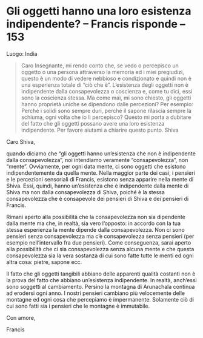 # Gli oggetti hanno una loro esistenza indipendente? – Francis risponde – 153

Luogo: India

>Caro Insegnante, mi rendo conto che, se vedo o percepisco un oggetto o una persona attraverso la memoria ed i miei pregiudizi, questo è un modo di vedere nebbioso e condizionato e quindi non è una esperienza totale di “ciò che è”. L’esistenza degli oggetti non è indipendente dalla consapevolezza o coscienza e, come tu dici, essi sono la coscienza stessa. Ma come mai, mi sono chiesto, gli oggetti hanno proprietà uniche se dipendono dalle percezioni? Per esempio: Perché i solidi sono sempre duri, perché il sapone rilascia sempre la schiuma, ogni volta che io li percepisco? Questo mi porta a dubitare del fatto che gli oggetti possano avere una loro esistenza indipendente. Per favore aiutami a chiarire questo punto. Shiva

Caro Shiva,

quando diciamo che “gli oggetti hanno un’esistenza che non è indipendente dalla consapevolezza”, noi intendiamo veramente “consapevolezza”, non “mente”. Ovviamente, per ogni data mente, ci sono oggetti che esistono indipendentemente da quella mente. Nella maggior parte dei casi, i pensieri e le percezioni sensoriali di Francis, esistono senza apparire nella mente di Shiva. Essi, quindi, hanno un’esistenza che è indipendente dalla mente di Shiva ma non dalla consapevolezza di Shiva, poiché è la stessa consapevolezza che è consapevole dei pensieri di Shiva e dei pensieri di Francis.

Rimani aperto alla possibilità che la consapevolezza non sia dipendente dalla mente ma che, in realtà, sia vero l’opposto: in accordo con la tua stessa esperienza la mente dipende dalla consapevolezza. Non ci sono pensieri senza consapevolezza ma c’è consapevolezza senza pensieri (per esempio nell’intervallo fra due pensieri). Come conseguenza, sarai aperto alla possibilità che ci sia consapevolezza senza alcuna mente e che questa consapevolezza sia la vera sostanza di cui sono fatte tutte le menti ed ogni altra cosa: pietre, sapone ecc.

Il fatto che gli oggetti tangibili abbiano delle apparenti qualità costanti non è la prova del fatto che abbiano un’esistenza indipendente. In realtà, anch’essi sono soggetti al cambiamento. Persino la montagna di Arunachala continua ad erodersi ogni anno. I nostri pensieri cambiano più velocemente delle montagne ed ogni cosa che percepiamo è impermanente. Solamente ciò di cui sono fatti sia i pensieri che le montagne è immutabile.

Con amore,

Francis

